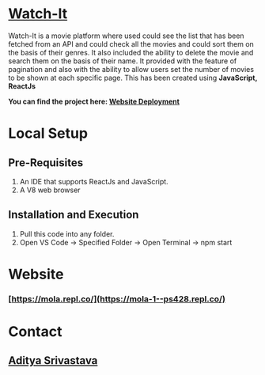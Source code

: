 # <ins> Watch-It </ins>

Watch-It is a movie platform where used could see the list that has been fetched from an API and could check all the movies and could sort them on the basis of their genres. It also included the ability to delete the movie and search them on the basis of their name. It provided with the feature of pagination and also with the ability to allow users set the number of movies to be shown at each specific page. This has been created using **JavaScript, ReactJs**

**You can find the project here: [Website Deployment](https://github.com/blank0826/MOLA/blob/master/README.md#website)**<br/>

# Local Setup

## Pre-Requisites
 
1.   An IDE that supports ReactJs and JavaScript.
2.   A V8 web browser
 
## Installation and Execution
1. Pull this code into any folder.
2. Open VS Code -> Specified Folder -> Open Terminal -> npm start

# Website
### [https://mola.repl.co/](https://mola-1--ps428.repl.co/)<br/>

# Contact
## [Aditya Srivastava](mailto:aditya26052002@gmail.com?subject=GitHub)
